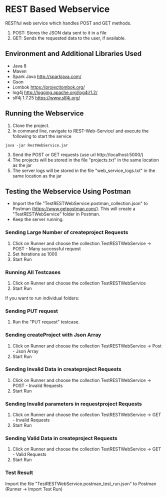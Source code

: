# REST Based Webservice
RESTful web service which handles POST and GET methods.
1. POST: Stores the JSON data sent to it in a file 
2. GET: Sends the requested data to the user, if available.

## Environment and Additional Libraries Used
* Java 8
* Maven
* Spark Java http://sparkjava.com/
* Gson
* Lombok https://projectlombok.org/
* log4j http://logging.apache.org/log4j/1.2/
* slf4j 1.7.25 https://www.slf4j.org/

## Running the Webservice
1. Clone the project.
2. In command line, navigate to REST-Web-Service/ and execute the following to start the service
```
java -jar RestWebService.jar
```
3. Send the POST or GET requests (use url http://localhost:5000/)
4. The projects will be stored in the file "projects.txt" in the same location as the jar
5. The server logs will be stored in the file "web_service_logs.txt" in the same location as the jar

## Testing the Webservice Using Postman
* Import the file "TestRESTWebService.postman_collection.json" to Postman (https://www.getpostman.com/). This will create a "TestRESTWebService" folder in Postman.
* Keep the server running.
### Sending Large Number of createproject Requests
1. Click on Runner and choose the collection TestRESTWebService -> POST - Many successful request
2. Set Iterations as 1000
3. Start Run
### Running All Testcases
1. Click on Runner and choose the collection TestRESTWebService
2. Start Run

If you want to run individual folders:
### Sending PUT request
1. Run the "PUT request" testcase.
### Sending createProject with Json Array
1. Click on Runner and choose the collection TestRESTWebService -> Post - Json Array
2. Start Run
### Sending Invalid Data in createproject Requests
1. Click on Runner and choose the collection TestRESTWebService -> POST - Invalid Requests
2. Start Run
### Sending Invalid parameters in requestproject Requests
1. Click on Runner and choose the collection TestRESTWebService -> GET - Invalid Requests
2. Start Run
### Sending Valid Data in createproject Requests
1. Click on Runner and choose the collection TestRESTWebService -> GET - Valid Requests
2. Start Run

### Test Result
Import the file "TestRESTWebService.postman_test_run.json" to Postman (Runner -> Import Test Run)
